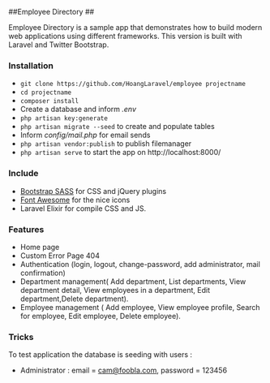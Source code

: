 ##Employee Directory ##

Employee Directory is a sample app that demonstrates how to build modern web applications using different frameworks. This version is built with Laravel and Twitter Bootstrap.

### Installation ###

* `git clone https://github.com/HoangLaravel/employee projectname`
* `cd projectname`
* `composer install`
* Create a database and inform *.env*
* `php artisan key:generate`
* `php artisan migrate --seed` to create and populate tables
* Inform *config/mail.php* for email sends
* `php artisan vendor:publish` to publish filemanager
* `php artisan serve` to start the app on http://localhost:8000/

### Include ###

* [Bootstrap SASS](http://getbootstrap.com) for CSS and jQuery plugins
* [Font Awesome](http://fortawesome.github.io/Font-Awesome) for the nice icons
* Laravel Elixir for compile CSS and JS.

### Features ###

* Home page
* Custom Error Page 404
* Authentication (login, logout, change-password, add administrator, mail confirmation)
* Department management( Add department, List departments, View department detail, View employees in a department, Edit department,Delete department).
* Employee management ( Add employee, View employee profile, Search for employee, Edit employee, Delete employee).

### Tricks ###

To test application the database is seeding with users :

* Administrator : email = cam@foobla.com, password = 123456
